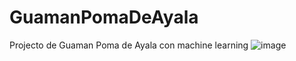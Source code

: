 # GuamanPomaDeAyala
Projecto de Guaman Poma de Ayala  con machine learning
![image](https://github.com/Anthonny-wt/GuamanPomaDeAyala/assets/121044960/81153bf4-93c4-41bf-912f-645900aef3a2)

